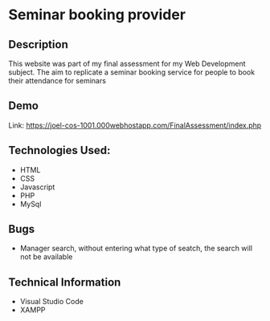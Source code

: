 
# Seminar booking provider

## Description
This website was part of my final assessment for my Web Development subject. The aim to replicate a seminar booking service for people to book their attendance for seminars


## Demo
Link: https://joel-cos-1001.000webhostapp.com/FinalAssessment/index.php


## Technologies Used:
* HTML
* CSS
* Javascript
* PHP
* MySql


## Bugs
* Manager search, without entering what type of seatch, the search will not be available


## Technical Information
* Visual Studio Code
* XAMPP
